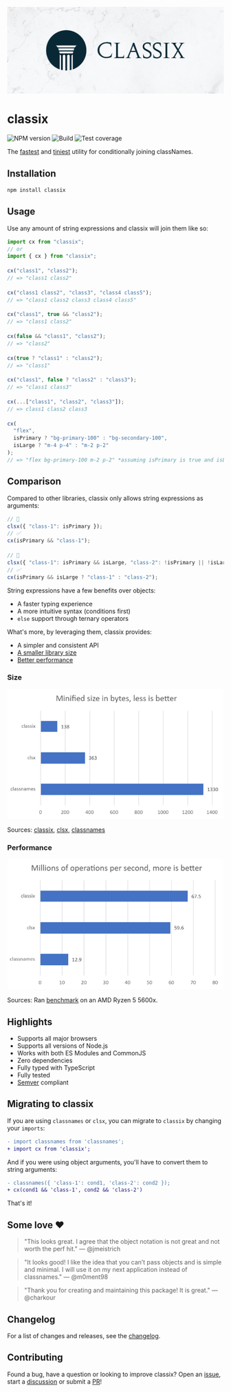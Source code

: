 ![Banner](media/banner.jpg)

# classix

![NPM version](https://img.shields.io/npm/v/classix?style=flat-square)
![Build](https://img.shields.io/github/actions/workflow/status/alexnault/classix/ci-and-publish.yml?branch=main&style=flat-square)
![Test coverage](https://img.shields.io/codecov/c/github/alexnault/classix?style=flat-square)

The [fastest](#performance) and [tiniest](#size) utility for conditionally joining classNames.

## Installation

```bash
npm install classix
```

## Usage

Use any amount of string expressions and classix will join them like so:

```js
import cx from "classix";
// or
import { cx } from "classix";

cx("class1", "class2");
// => "class1 class2"

cx("class1 class2", "class3", "class4 class5");
// => "class1 class2 class3 class4 class5"

cx("class1", true && "class2");
// => "class1 class2"

cx(false && "class1", "class2");
// => "class2"

cx(true ? "class1" : "class2");
// => "class1"

cx("class1", false ? "class2" : "class3");
// => "class1 class3"

cx(...["class1", "class2", "class3"]);
// => class1 class2 class3

cx(
  "flex",
  isPrimary ? "bg-primary-100" : "bg-secondary-100",
  isLarge ? "m-4 p-4" : "m-2 p-2"
);
// => "flex bg-primary-100 m-2 p-2" *assuming isPrimary is true and isLarge is false
```

## Comparison

Compared to other libraries, classix only allows string expressions as arguments:

```js
// 🚫
clsx({ "class-1": isPrimary });
// ✅
cx(isPrimary && "class-1");

// 🚫
clsx({ "class-1": isPrimary && isLarge, "class-2": !isPrimary || !isLarge });
// ✅
cx(isPrimary && isLarge ? "class-1" : "class-2");
```

String expressions have a few benefits over objects:

- A faster typing experience
- A more intuitive syntax (conditions first)
- `else` support through ternary operators

What's more, by leveraging them, classix provides:

- A simpler and consistent API
- [A smaller library size](#size)
- [Better performance](#performance)

### Size

![Size comparison chart](media/size.png)

Sources: [classix](https://bundlejs.com/api?q=classix), [clsx](https://bundlejs.com/api?q=clsx), [classnames](https://bundlejs.com/api?q=classnames)

### Performance

![Performance comparison chart](media/perf.png)

Sources: Ran [benchmark](benchmark/) on an AMD Ryzen 5 5600x.

## Highlights

- Supports all major browsers
- Supports all versions of Node.js
- Works with both ES Modules and CommonJS
- Zero dependencies
- Fully typed with TypeScript
- Fully tested
- [Semver](https://semver.org/) compliant

## Migrating to classix

If you are using `classnames` or `clsx`, you can migrate to `classix` by changing your `imports`:

```diff
- import classnames from 'classnames';
+ import cx from 'classix';
```

And if you were using object arguments, you'll have to convert them to string arguments:

```diff
- classnames({ 'class-1': cond1, 'class-2': cond2 });
+ cx(cond1 && 'class-1', cond2 && 'class-2')
```

That's it!

## Some love ❤️

> "This looks great. I agree that the object notation is not great and not worth the perf hit." — @jmeistrich

> "It looks good! I like the idea that you can’t pass objects and is simple and minimal. I will use it on my next application instead of classnames." — @m0ment98

> "Thank you for creating and maintaining this package! It is great." — @charkour

## Changelog

For a list of changes and releases, see the [changelog](https://github.com/alexnault/classix/releases).

## Contributing

Found a bug, have a question or looking to improve classix? Open an [issue](https://github.com/alexnault/classix/issues/new), start a [discussion](https://github.com/alexnault/classix/discussions/new) or submit a [PR](https://github.com/alexnault/classix/fork)!
